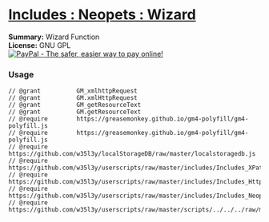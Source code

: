 
# [Includes : Neopets : Wizard](.)

**Summary:** Wizard Function<br />
**License:** GNU GPL<br />
[![PayPal - The safer, easier way to pay online!](https://www.paypalobjects.com/en_US/i/btn/btn_donate_SM.gif "PayPal - The safer, easier way to pay online!")](https://goo.gl/DNfg2w)
### Usage
```
// @grant          GM_xmlhttpRequest
// @grant          GM.xmlHttpRequest
// @grant          GM_getResourceText
// @grant          GM.getResourceText
// @require        https://greasemonkey.github.io/gm4-polyfill/gm4-polyfill.js
// @require        https://greasemonkey.github.io/gm4-polyfill/gm4-polyfill.js
// @require        https://github.com/w35l3y/localStorageDB/raw/master/localstoragedb.js
// @require        https://github.com/w35l3y/userscripts/raw/master/includes/Includes_XPath/63808.user.js
// @require        https://github.com/w35l3y/userscripts/raw/master/includes/Includes_HttpRequest/56489.user.js
// @require        https://github.com/w35l3y/userscripts/raw/master/includes/Includes_Neopets_[BETA]/main.user.js
// @require        https://github.com/w35l3y/userscripts/raw/master/scripts/../../../raw/master/includes/Includes_Neopets_Wizard/main.user.js
```

